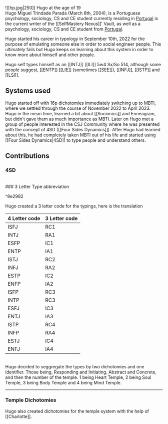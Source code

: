 
![[hp.jpg|250]]
Hugo at the age of 19
<br>
Hugo Miguel Trindade Parada (March 8th, 2004), is a Portuguese psychology, sociology, CS and CE student currently residing in [Portugal](https://en.wikipedia.org/wiki/Portugal) is the current writer of the [[SelfMastery Nexus]]' Vault, as well as a psychology, sociology, CS and CE student from [Portugal](https://en.wikipedia.org/wiki/Portugal).

Hugo started his career in typology in September 10th, 2022 for the purpose of emulating someone else in order to social engineer people. This ultimately fails but Hugo keeps on learning about this system in order to know more about himself and other people.

Hugo self types himself as an [[INTJ]] [[ILI]] 5w4 Sx/So 514, although some people suggest, [[ENTP]] [[LIE]] (sometimes [[SEE]]), [[INFJ]], [[ISTP]] and [[LSI]].

## Systems used

Hugo started off with 16p dichotomies immediately switching up to MBTI, where we settled through the course of November 2022 to April 2023. Hugo in the mean time, learned a bit about [[Socionics]] and Enneagram, but didn't gave them as much importance as MBTI. Later on Hugo met a group of people interested in the CSJ Community where he was presented with the concept of 4SD ([[Four Sides Dynamics]]). After Hugo had learned about this, he had completely taken MBTI out of his life and started using [[Four Sides Dynamics|4SD]] to type people and understand others. 
## Contributions 

### 4SD
<br>
### 3 Letter Type abbreviation

^8e2982

Hugo created a 3 letter code for the typings, here is the translation
<br>

|4 Letter code|3 Letter code|
|---|---|
|ISFJ|RC1|
|INTJ|RA1|
|ESFP|IC1|
|ENTP|IA1|
|ISTJ|RC2|
|INFJ|RA2|
|ESTP|IC2|
|ENFP|IA2|
|ISFP|RC3|
|INTP|RC3|
|ESFJ|IC3|
|ENTJ|IA3|
|ISTP|RC4|
|INFP|RA4|
|ESTJ|IC4|
|ENFJ|IA4|
<br>
Hugo decided to seggregate the types by two dichotomies and one identifier. Those being, Responding and Initiating, Abstract and Concrete, and then the number of the temple. 1 being Heart Temple, 2 being Soul Temple, 3 being Body Temple and 4 being Mind Temple.

---

### Temple Dichotomies

Hugo also created dichotomies for the temple system with the help of [[Charlotte]].
